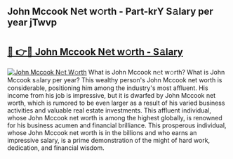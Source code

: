 ## John Mccook N𝚎t w𝚘rth - Part-krY S𝚊lary per year jTwvp

# <h2><a href="http://gc1fsgw.nevu.top/?p=John+Mccook">🔗 👉🔴 John Mccook N𝚎t w𝚘rth - S𝚊lary</a></h2>

[![John Mccook N𝚎t W𝚘rth](https://i.imgur.com/Oavwk0R.jpeg)](http://gc1fsgw.nevu.top/?p=John+Mccook)
What is John Mccook n𝚎t w𝚘rth? What is John Mccook s𝚊lary per year?
This wealthy person's John Mccook net worth is considerable, positioning him among the industry's most affluent. His income from his job is impressive, but it is dwarfed by John Mccook net worth, which is rumored to be even larger as a result of his varied business activities and valuable real estate investments. This affluent individual, whose John Mccook net worth is among the highest globally, is renowned for his business acumen and financial brilliance. This prosperous individual, whose John Mccook net worth is in the billions and who earns an impressive salary, is a prime demonstration of the might of hard work, dedication, and financial wisdom.
